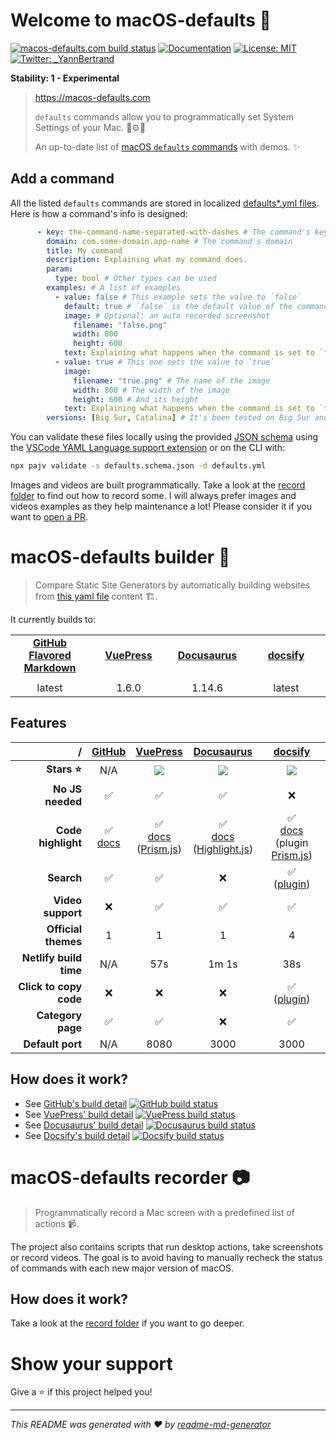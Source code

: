 # Welcome to macOS-defaults 👋
[![macos-defaults.com build status](https://img.shields.io/netlify/44ddda91-1e32-4e41-9afc-5f640b33aca7)](https://macos-defaults.com)
[![Documentation](https://img.shields.io/badge/documentation-yes-brightgreen.svg)](https://github.com/yannbertrand/macos-defaults/tree/main)
[![License: MIT](https://img.shields.io/badge/License-MIT-yellow.svg)](#)
[![Twitter: \_YannBertrand](https://img.shields.io/twitter/follow/\_YannBertrand.svg?style=social)](https://twitter.com/\_YannBertrand)

**Stability: 1 - Experimental**

> https://macos-defaults.com 
>
> `defaults` commands allow you to programmatically set System Settings of your Mac. 🤖⚙️🔧
>
> An up-to-date list of [macOS `defaults` commands](https://macos-defaults.com) with demos. ✨

## Add a command
All the listed `defaults` commands are stored in localized [defaults*.yml files](./defaults.yml). Here is how a command's info is designed:

```yml
      - key: the-command-name-separated-with-dashes # The command's key
        domain: com.some-domain.app-name # The command's domain
        title: My command
        description: Explaining what my command does.
        param:
          type: bool # Other types can be used
        examples: # A list of examples
          - value: false # This example sets the value to `false`
            default: true # `false` is the default value of the command
            image: # Optional: an auto recorded screenshot
              filename: "false.png"
              width: 800
              height: 600
            text: Explaining what happens when the command is set to `false`
          - value: true # This one sets the value to `true`
            image:
              filename: "true.png" # The name of the image
              width: 800 # The width of the image
              height: 600 # And its height
            text: Explaining what happens when the command is set to `true`
        versions: [Big Sur, Catalina] # It's been tested on Big Sur and Catalina
```

You can validate these files locally using the provided [JSON schema](./defaults.schema.json) using the [VSCode YAML Language support extension](https://marketplace.visualstudio.com/items?itemName=redhat.vscode-yaml) or on the CLI with:

```sh
npx pajv validate -s defaults.schema.json -d defaults.yml
```

Images and videos are built programmatically. Take a look at the [record folder](./record/#readme) to find out how to record some. I will always prefer images and videos examples as they help maintenance a lot! Please consider it if you want to [open a PR](https://github.com/yannbertrand/macos-defaults/compare).

# macOS-defaults builder 🤖

> Compare Static Site Generators by automatically building websites from [this yaml file](./defaults.yml) content 🏗.

It currently builds to:

<table>
  <tr align="center">
    <td><strong><a href="https://github.com/yannbertrand/macos-defaults/tree/current">GitHub Flavored Markdown</a></strong></td>
    <td><strong><a href="https://macos-defaults-vuepress.netlify.com/">VuePress</a></strong></td>
    <td><strong><a href="https://macos-defaults-docusaurus.netlify.com/docs/">Docusaurus</a></strong></td>
    <td><strong><a href="https://macos-defaults-docsify.netlify.com/">docsify</a></strong></td>
  </tr>
  <tr align="center">
    <td width="25%">
      <a href="https://github.com/yannbertrand/macos-defaults/tree/current"><img src="https://upload.wikimedia.org/wikipedia/commons/9/91/Octicons-mark-github.svg" alt=""></a>
    </td>
    <td width="25%">
      <a href="https://macos-defaults-vuepress.netlify.com/"><img src="https://vuepress.vuejs.org/hero.png" alt=""></a>
    </td>
    <td width="25%">
      <a href="https://macos-defaults-docusaurus.netlify.com/docs/"><img src="https://docusaurus.io/img/docusaurus.svg" alt=""></a>
    </td>
    <td width="25%">
      <a href="https://macos-defaults-docsify.netlify.com/"><img src="https://docsify.js.org/_media/icon.svg" alt=""></a>
    </td>
  </tr>
  <tr align="center">
    <td>latest</td>
    <td>1.6.0</td>
    <td>1.14.6</td>
    <td>latest</td>
  </tr>
</table>

## Features
/ | [GitHub](https://github.github.com/gfm/) | [VuePress](https://vuepress.vuejs.org/) | [Docusaurus](https://docusaurus.io/) | [docsify](https://docsify.js.org/#/)
--: | :-: | :-: | :-: | :-:
**Stars ⭐️** | N/A | [![](https://img.shields.io/github/stars/vuejs/vuepress?label=&color=yellow)](https://github.com/vuejs/vuepress) | [![](https://img.shields.io/github/stars/facebook/docusaurus?label=&color=yellow)](https://github.com/facebook/Docusaurus) | [![](https://img.shields.io/github/stars/docsifyjs/docsify?label=&color=yellow)](https://github.com/docsifyjs/docsify)
**No JS needed** | ✅ | ✅ | ✅ | ❌
**Code highlight** | ✅<br>[docs](https://help.github.com/en/github/writing-on-github/creating-and-highlighting-code-blocks#syntax-highlighting) | ✅<br>[docs](https://vuepress.vuejs.org/guide/markdown.html#syntax-highlighting-in-code-blocks)<br>([Prism.js](https://prismjs.com/)) | ✅<br>[docs](https://docusaurus.io/docs/en/doc-markdown#syntax-highlighting)<br>([Highlight.js](https://highlightjs.org/)) | ✅<br>[docs](https://docsify.js.org/#/language-highlight?id=language-highlight)<br>(plugin [Prism.js](https://prismjs.com/))
**Search** | ✅ | ✅ | ❌ | ✅<br>([plugin](https://docsify.js.org/#/plugins?id=full-text-search))
**Video support** | ❌ | ✅ | ✅ | ✅
**Official themes** | 1 | 1 | 1 | 4
**Netlify build time** | N/A | 57s | 1m 1s | 38s
**Click to copy code** | ❌ | ❌ | ❌ | ✅<br>([plugin](https://docsify.js.org/#/plugins?id=copy-to-clipboard))
**Category page** | ✅ | ✅ | ❌ | ✅
**Default port** | N/A | 8080 | 3000 | 3000

## How does it work?
- See [GitHub's build detail](./build/github/#readme) [![GitHub build status](https://github.com/yannbertrand/macos-defaults/workflows/Build%20GitHub/badge.svg)](https://github.com/yannbertrand/macos-defaults/tree/current)
- See [VuePress' build detail](./build/vuepress/#readme) [![VuePress build status](https://img.shields.io/netlify/e73b1f35-9442-45e1-b7b4-6eed2b102a9c)](https://macos-defaults-vuepress.netlify.app/)
- See [Docusaurus' build detail](./build/docusaurus/#readme) [![Docusaurus build status](https://img.shields.io/netlify/92522518-2bcc-4086-8926-6c3534666011)](https://macos-defaults-docusaurus.netlify.app/)
- See [Docsify's build detail](./build/docsify/#readme) [![Docsify build status](https://img.shields.io/netlify/8af81039-12cc-4080-a434-d8f162d5c416)](https://macos-defaults-docsify.netlify.app/)

# macOS-defaults recorder 📷

> Programmatically record a Mac screen with a predefined list of actions 📹.

The project also contains scripts that run desktop actions, take screenshots or record videos. The goal is to avoid having to manually recheck the status of commands with each new major version of macOS.

## How does it work?
Take a look at the [record folder](./record/#readme) if you want to go deeper.

# Show your support
Give a ⭐️ if this project helped you!

***
_This README was generated with ❤️ by [readme-md-generator](https://github.com/kefranabg/readme-md-generator)_
